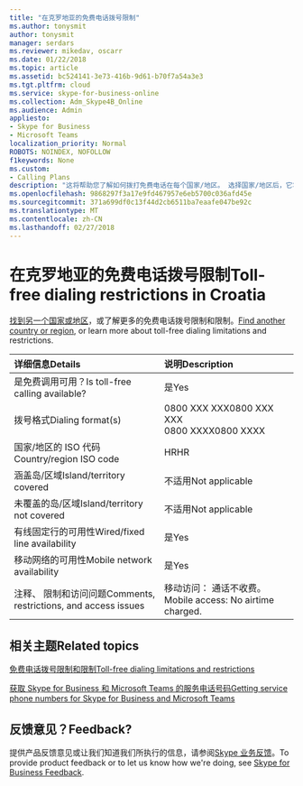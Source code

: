 ```yaml
---
title: "在克罗地亚的免费电话拨号限制"
ms.author: tonysmit
author: tonysmit
manager: serdars
ms.reviewer: mikedav, oscarr
ms.date: 01/22/2018
ms.topic: article
ms.assetid: bc524141-3e73-416b-9d61-b70f7a54a3e3
ms.tgt.pltfrm: cloud
ms.service: skype-for-business-online
ms.collection: Adm_Skype4B_Online
ms.audience: Admin
appliesto:
- Skype for Business
- Microsoft Teams
localization_priority: Normal
ROBOTS: NOINDEX, NOFOLLOW
f1keywords: None
ms.custom:
- Calling Plans
description: "这将帮助您了解如何拨打免费电话在每个国家/地区。 选择国家/地区后，它将向特定国家的页包含的特定详细信息、 限制和的免费电话服务的可用性限制免费服务不可。 拨号格式将显示您所需的访问码，每个国家/地区拨打免费电话号码。"
ms.openlocfilehash: 9868297f3a17e9fd467957e6eb5700c036afd45e
ms.sourcegitcommit: 371a699df0c13f44d2cb6511ba7eaafe047be92c
ms.translationtype: MT
ms.contentlocale: zh-CN
ms.lasthandoff: 02/27/2018
---
```

# <a name="toll-free-dialing-restrictions-in-croatia"></a><span data-ttu-id="0a240-105">在克罗地亚的免费电话拨号限制</span><span class="sxs-lookup"><span data-stu-id="0a240-105">Toll-free dialing restrictions in Croatia</span></span>

<span data-ttu-id="0a240-106">[找到另一个国家或地区](../what-are-calling-plans-in-office-365/toll-free-dialing-limitations-and-restrictions.md)，或了解更多的免费电话拨号限制和限制。</span><span class="sxs-lookup"><span data-stu-id="0a240-106">[Find another country or region](../what-are-calling-plans-in-office-365/toll-free-dialing-limitations-and-restrictions.md), or learn more about toll-free dialing limitations and restrictions.</span></span>


|<span data-ttu-id="0a240-107">**详细信息**</span><span class="sxs-lookup"><span data-stu-id="0a240-107">**Details**</span></span>|<span data-ttu-id="0a240-108">**说明**</span><span class="sxs-lookup"><span data-stu-id="0a240-108">**Description**</span></span>|
|:-----|:-----|
|<span data-ttu-id="0a240-109">是免费调用可用？</span><span class="sxs-lookup"><span data-stu-id="0a240-109">Is toll-free calling available?</span></span>  <br/> |<span data-ttu-id="0a240-110">是</span><span class="sxs-lookup"><span data-stu-id="0a240-110">Yes</span></span>  <br/> |
|<span data-ttu-id="0a240-111">拨号格式</span><span class="sxs-lookup"><span data-stu-id="0a240-111">Dialing format(s)</span></span>  <br/> | <span data-ttu-id="0a240-112">0800 XXX XXX</span><span class="sxs-lookup"><span data-stu-id="0a240-112">0800 XXX XXX</span></span> <br/>  <span data-ttu-id="0a240-113">0800 XXXX</span><span class="sxs-lookup"><span data-stu-id="0a240-113">0800 XXXX</span></span> <br/> |
|<span data-ttu-id="0a240-114">国家/地区的 ISO 代码</span><span class="sxs-lookup"><span data-stu-id="0a240-114">Country/region ISO code</span></span>  <br/> |<span data-ttu-id="0a240-115">HR</span><span class="sxs-lookup"><span data-stu-id="0a240-115">HR</span></span>  <br/> |
|<span data-ttu-id="0a240-116">涵盖岛/区域</span><span class="sxs-lookup"><span data-stu-id="0a240-116">Island/territory covered</span></span>  <br/> |<span data-ttu-id="0a240-117">不适用</span><span class="sxs-lookup"><span data-stu-id="0a240-117">Not applicable</span></span>  <br/> |
|<span data-ttu-id="0a240-118">未覆盖的岛/区域</span><span class="sxs-lookup"><span data-stu-id="0a240-118">Island/territory not covered</span></span>  <br/> |<span data-ttu-id="0a240-119">不适用</span><span class="sxs-lookup"><span data-stu-id="0a240-119">Not applicable</span></span>  <br/> |
|<span data-ttu-id="0a240-120">有线固定行的可用性</span><span class="sxs-lookup"><span data-stu-id="0a240-120">Wired/fixed line availability</span></span>  <br/> |<span data-ttu-id="0a240-121">是</span><span class="sxs-lookup"><span data-stu-id="0a240-121">Yes</span></span>  <br/> |
|<span data-ttu-id="0a240-122">移动网络的可用性</span><span class="sxs-lookup"><span data-stu-id="0a240-122">Mobile network availability</span></span>  <br/> |<span data-ttu-id="0a240-123">是</span><span class="sxs-lookup"><span data-stu-id="0a240-123">Yes</span></span>  <br/> |
|<span data-ttu-id="0a240-124">注释、 限制和访问问题</span><span class="sxs-lookup"><span data-stu-id="0a240-124">Comments, restrictions, and access issues</span></span>  <br/> |<span data-ttu-id="0a240-125">移动访问： 通话不收费。</span><span class="sxs-lookup"><span data-stu-id="0a240-125">Mobile access: No airtime charged.</span></span>  <br/> |
   
## <a name="related-topics"></a><span data-ttu-id="0a240-126">相关主题</span><span class="sxs-lookup"><span data-stu-id="0a240-126">Related topics</span></span>

[<span data-ttu-id="0a240-127">免费电话拨号限制和限制</span><span class="sxs-lookup"><span data-stu-id="0a240-127">Toll-free dialing limitations and restrictions</span></span>](../what-are-calling-plans-in-office-365/toll-free-dialing-limitations-and-restrictions.md)

[<span data-ttu-id="0a240-128">获取 Skype for Business 和 Microsoft Teams 的服务电话号码</span><span class="sxs-lookup"><span data-stu-id="0a240-128">Getting service phone numbers for Skype for Business and Microsoft Teams</span></span>](../what-is-phone-system-in-office-365/getting-service-phone-numbers.md)

## <a name="feedback"></a><span data-ttu-id="0a240-129">反馈意见？</span><span class="sxs-lookup"><span data-stu-id="0a240-129">Feedback?</span></span>
<span data-ttu-id="0a240-130">提供产品反馈意见或让我们知道我们所执行的信息，请参阅[Skype 业务反馈](https://www.skypefeedback.com)。</span><span class="sxs-lookup"><span data-stu-id="0a240-130">To provide product feedback or to let us know how we're doing, see [Skype for Business Feedback](https://www.skypefeedback.com).</span></span>